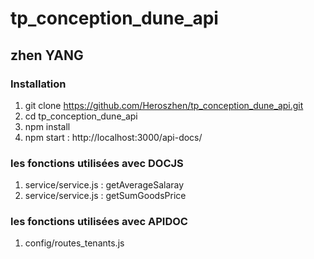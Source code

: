 # tp_conception_dune_api
## zhen YANG

### Installation
1. git clone https://github.com/Heroszhen/tp_conception_dune_api.git
2. cd tp_conception_dune_api
3. npm install
4. npm start : http://localhost:3000/api-docs/

### les fonctions utilisées avec DOCJS
1. service/service.js : getAverageSalaray
2. service/service.js : getSumGoodsPrice

### les fonctions utilisées avec APIDOC
1. config/routes_tenants.js